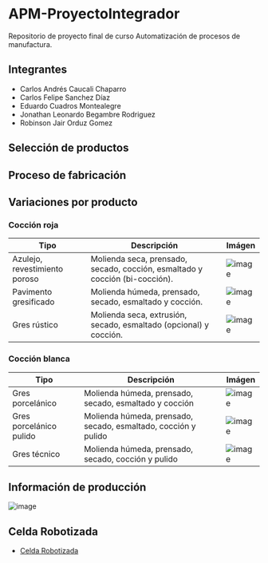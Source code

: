 # APM-ProyectoIntegrador

Repositorio de proyecto final de curso Automatización de procesos de manufactura.

## Integrantes
- Carlos Andrés Caucali Chaparro
- Carlos Felipe Sanchez Díaz
- Eduardo Cuadros Montealegre
- Jonathan Leonardo Begambre Rodriguez
- Robinson Jair Orduz Gomez


## Selección de productos

## Proceso de fabricación

## Variaciones por producto

### Cocción roja


|Tipo|Descripción|Imágen|
|-------------------------------|-----------------------------------------------------------------------------|---|
| Azulejo, revestimiento poroso | Molienda seca, prensado, secado, cocción, esmaltado y cocción (bi-cocción). | ![image](https://github.com/EdoCuadros/APM-ProyectoIntegrador/assets/69473568/c8a3de68-2f40-407a-abbf-40c20f02eeac)|
| Pavimento gresificado         | Molienda húmeda, prensado, secado, esmaltado y cocción.                     | ![image](https://github.com/EdoCuadros/APM-ProyectoIntegrador/assets/69473568/a25fa035-0886-442a-b9ec-30994a80a399)|
| Gres rústico                  | Molienda seca, extrusión, secado, esmaltado (opcional) y cocción.           |![image](https://github.com/EdoCuadros/APM-ProyectoIntegrador/assets/69473568/145f55a2-7d36-41c5-bf33-1385e9e4fa81)|

### Cocción blanca
|Tipo|Descripción|Imágen|
|-------------------------------|-----------------------------------------------------------------------------|---|
| Gres porcelánico | Molienda húmeda, prensado, secado, esmaltado y cocción|![image](https://github.com/EdoCuadros/APM-ProyectoIntegrador/assets/69473568/4925a2b0-52af-4d27-a4c1-9ba2b0abc325)|
| Gres porcelánico pulido |Molienda húmeda, prensado, secado, esmaltado, cocción y pulido |![image](https://github.com/EdoCuadros/APM-ProyectoIntegrador/assets/69473568/c28f7702-2dbb-44a3-951b-a7f0d91db874) |
| Gres técnico           |Molienda húmeda, prensado, secado, cocción y pulido |![image](https://github.com/EdoCuadros/APM-ProyectoIntegrador/assets/69473568/b780a608-5a79-41e5-83e7-26c9a512c70e)|


## Información de producción
![image](https://github.com/EdoCuadros/APM-ProyectoIntegrador/assets/69473568/b8572245-a18e-4420-94b3-aff4bd9977a7)

## Celda Robotizada

- [Celda Robotizada](05.%20Celda%20Robotizada/Celda_Robotizada.md)
